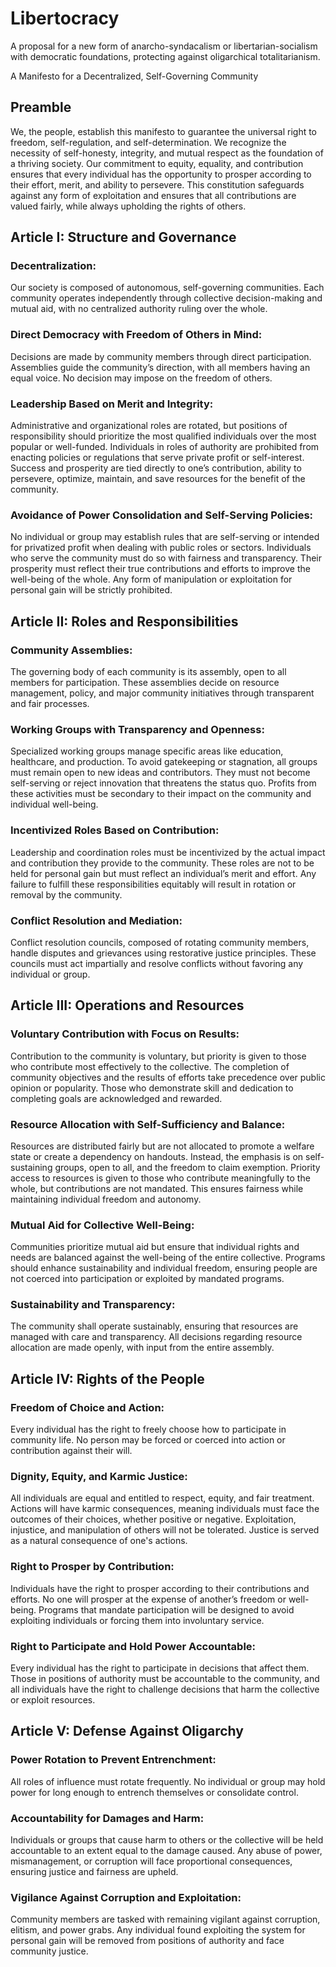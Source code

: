 # Libertocracy
A proposal for a new form of anarcho-syndacalism or libertarian-socialism with democratic foundations, protecting against oligarchical totalitarianism.

A Manifesto for a Decentralized, Self-Governing Community

## Preamble
We, the people, establish this manifesto to guarantee the universal right to freedom, self-regulation, and self-determination. We recognize the necessity of self-honesty, integrity, and mutual respect as the foundation of a thriving society. Our commitment to equity, equality, and contribution ensures that every individual has the opportunity to prosper according to their effort, merit, and ability to persevere. This constitution safeguards against any form of exploitation and ensures that all contributions are valued fairly, while always upholding the rights of others.

## Article I: Structure and Governance
### Decentralization:
Our society is composed of autonomous, self-governing communities. Each community operates independently through collective decision-making and mutual aid, with no centralized authority ruling over the whole.

### Direct Democracy with Freedom of Others in Mind:
Decisions are made by community members through direct participation. Assemblies guide the community’s direction, with all members having an equal voice. No decision may impose on the freedom of others.

### Leadership Based on Merit and Integrity:
Administrative and organizational roles are rotated, but positions of responsibility should prioritize the most qualified individuals over the most popular or well-funded. Individuals in roles of authority are prohibited from enacting policies or regulations that serve private profit or self-interest. Success and prosperity are tied directly to one’s contribution, ability to persevere, optimize, maintain, and save resources for the benefit of the community.

### Avoidance of Power Consolidation and Self-Serving Policies:
No individual or group may establish rules that are self-serving or intended for privatized profit when dealing with public roles or sectors. Individuals who serve the community must do so with fairness and transparency. Their prosperity must reflect their true contributions and efforts to improve the well-being of the whole. Any form of manipulation or exploitation for personal gain will be strictly prohibited.

## Article II: Roles and Responsibilities
### Community Assemblies:
The governing body of each community is its assembly, open to all members for participation. These assemblies decide on resource management, policy, and major community initiatives through transparent and fair processes.

### Working Groups with Transparency and Openness:
Specialized working groups manage specific areas like education, healthcare, and production. To avoid gatekeeping or stagnation, all groups must remain open to new ideas and contributors. They must not become self-serving or reject innovation that threatens the status quo. Profits from these activities must be secondary to their impact on the community and individual well-being.

### Incentivized Roles Based on Contribution:
Leadership and coordination roles must be incentivized by the actual impact and contribution they provide to the community. These roles are not to be held for personal gain but must reflect an individual’s merit and effort. Any failure to fulfill these responsibilities equitably will result in rotation or removal by the community.

### Conflict Resolution and Mediation:
Conflict resolution councils, composed of rotating community members, handle disputes and grievances using restorative justice principles. These councils must act impartially and resolve conflicts without favoring any individual or group.

## Article III: Operations and Resources
### Voluntary Contribution with Focus on Results:
Contribution to the community is voluntary, but priority is given to those who contribute most effectively to the collective. The completion of community objectives and the results of efforts take precedence over public opinion or popularity. Those who demonstrate skill and dedication to completing goals are acknowledged and rewarded.

### Resource Allocation with Self-Sufficiency and Balance:
Resources are distributed fairly but are not allocated to promote a welfare state or create a dependency on handouts. Instead, the emphasis is on self-sustaining groups, open to all, and the freedom to claim exemption. Priority access to resources is given to those who contribute meaningfully to the whole, but contributions are not mandated. This ensures fairness while maintaining individual freedom and autonomy.

### Mutual Aid for Collective Well-Being:
Communities prioritize mutual aid but ensure that individual rights and needs are balanced against the well-being of the entire collective. Programs should enhance sustainability and individual freedom, ensuring people are not coerced into participation or exploited by mandated programs.

### Sustainability and Transparency:
The community shall operate sustainably, ensuring that resources are managed with care and transparency. All decisions regarding resource allocation are made openly, with input from the entire assembly.

## Article IV: Rights of the People
### Freedom of Choice and Action:
Every individual has the right to freely choose how to participate in community life. No person may be forced or coerced into action or contribution against their will.

### Dignity, Equity, and Karmic Justice:
All individuals are equal and entitled to respect, equity, and fair treatment. Actions will have karmic consequences, meaning individuals must face the outcomes of their choices, whether positive or negative. Exploitation, injustice, and manipulation of others will not be tolerated. Justice is served as a natural consequence of one's actions.

### Right to Prosper by Contribution:
Individuals have the right to prosper according to their contributions and efforts. No one will prosper at the expense of another’s freedom or well-being. Programs that mandate participation will be designed to avoid exploiting individuals or forcing them into involuntary service.

### Right to Participate and Hold Power Accountable:
Every individual has the right to participate in decisions that affect them. Those in positions of authority must be accountable to the community, and all individuals have the right to challenge decisions that harm the collective or exploit resources.

## Article V: Defense Against Oligarchy
### Power Rotation to Prevent Entrenchment:
All roles of influence must rotate frequently. No individual or group may hold power for long enough to entrench themselves or consolidate control.

### Accountability for Damages and Harm:
Individuals or groups that cause harm to others or the collective will be held accountable to an extent equal to the damage caused. Any abuse of power, mismanagement, or corruption will face proportional consequences, ensuring justice and fairness are upheld.

### Vigilance Against Corruption and Exploitation:
Community members are tasked with remaining vigilant against corruption, elitism, and power grabs. Any individual found exploiting the system for personal gain will be removed from positions of authority and face community justice.
